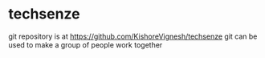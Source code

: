 # techsenze


git repository is at https://github.com/KishoreVignesh/techsenze
git can be used to make a group of people work together
